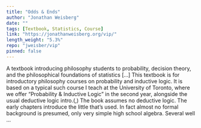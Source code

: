 ```yaml
---
title: "Odds & Ends"
author: "Jonathan Weisberg"
date: ""
tags: [Textbook, Statistics, Course]
link: "https://jonathanweisberg.org/vip/"
length_weight: "5.3%"
repo: "jweisber/vip"
pinned: false
---
```


A textbook introducing philosophy students to probability, decision theory, and the philosophical foundations of statistics [...] This textbook is for introductory philosophy courses on probability and inductive logic. It is based on a typical such course I teach at the University of Toronto, where we offer “Probability & Inductive Logic” in the second year, alongside the usual deductive logic intro.\(\,\) The book assumes no deductive logic. The early chapters introduce the little that’s used. In fact almost no formal background is presumed, only very simple high school algebra. Several well  ...

